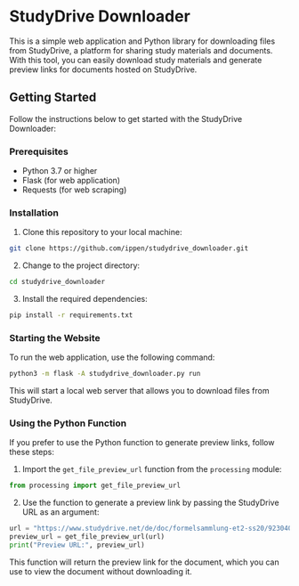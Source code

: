 # StudyDrive Downloader

This is a simple web application and Python library for downloading files from StudyDrive, a platform for sharing study materials and documents. With this tool, you can easily download study materials and generate preview links for documents hosted on StudyDrive.

## Getting Started

Follow the instructions below to get started with the StudyDrive Downloader:

### Prerequisites

- Python 3.7 or higher
- Flask (for web application)
- Requests (for web scraping)

### Installation

1. Clone this repository to your local machine:

```bash
git clone https://github.com/ippen/studydrive_downloader.git
```

2. Change to the project directory:

```bash
cd studydrive_downloader
```

3. Install the required dependencies:

```bash
pip install -r requirements.txt
```

### Starting the Website

To run the web application, use the following command:

```bash
python3 -m flask -A studydrive_downloader.py run
```

This will start a local web server that allows you to download files from StudyDrive.

### Using the Python Function

If you prefer to use the Python function to generate preview links, follow these steps:

1. Import the `get_file_preview_url` function from the `processing` module:

```python
from processing import get_file_preview_url
```

2. Use the function to generate a preview link by passing the StudyDrive URL as an argument:

```python
url = "https://www.studydrive.net/de/doc/formelsammlung-et2-ss20/923040"
preview_url = get_file_preview_url(url)
print("Preview URL:", preview_url)
```

This function will return the preview link for the document, which you can use to view the document without downloading it.

